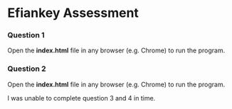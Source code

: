 # Efiankey Assessment

### Question 1
Open the **index.html** file in any browser (e.g. Chrome) to run the program.

### Question 2
Open the **index.html** file in any browser (e.g. Chrome) to run the program.

I was unable to complete question 3 and 4 in time.
